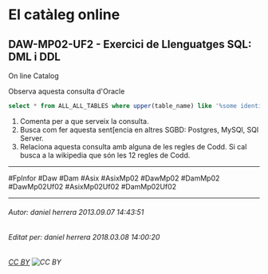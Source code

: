 # El catàleg online
## DAW-MP02-UF2 - Exercici de Llenguatges SQL: DML i DDL
On line Catalog

Observa aquesta consulta d'Oracle

```sql
select * from ALL_ALL_TABLES where upper(table_name) like '%some identify%'
```

1. Comenta per a que serveix la consulta.
2. Busca com fer aquesta sent[encia en altres SGBD: Postgres, MySQl, SQl Server.
2. Relaciona aquesta consulta amb alguna de les regles de Codd. Si cal busca a la wikipedia que són les 12 regles de Codd.

---

#FpInfor #Daw #Dam #Asix #AsixMp02 #DawMp02 #DamMp02 #DawMp02Uf02 #AsixMp02Uf02 #DamMp02Uf02

---

###### Autor: daniel herrera 2013.09.07 14:43:51
###### Editat per: daniel herrera 2018.03.08 14:00:20
###### [CC BY](https://creativecommons.org/licenses/by/4.0/) ![CC BY](https://licensebuttons.net/l/by/3.0/80x15.png)
